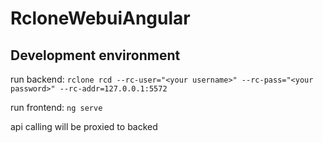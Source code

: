 # RcloneWebuiAngular

## Development environment

run backend: `rclone rcd --rc-user="<your username>" --rc-pass="<your password>" --rc-addr=127.0.0.1:5572`

run frontend: `ng serve`

api calling will be proxied to backed
